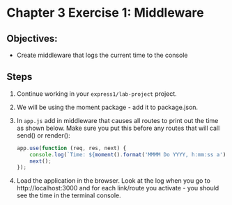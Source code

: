 # Chapter 3 Exercise 1: Middleware

## Objectives:
* Create middleware that logs the current time to the console


## Steps

1. Continue working in your `express1/lab-project` project. 

1. We will be using the moment package - add it to package.json.

1. In `app.js` add in middleware that causes all routes to print out the time as shown below. Make sure you put this before any routes that will call send() or render():

    ``` javascript
    app.use(function (req, res, next) {
        console.log(`Time: ${moment().format('MMMM Do YYYY, h:mm:ss a')}  `);
        next();
    });
    ``` 

1. Load the application in the browser. Look at the log when you go to http://localhost:3000 and for each link/route you activate - you should see the time in the terminal console.
